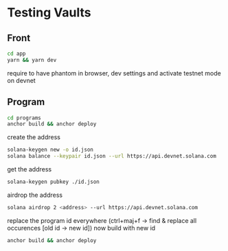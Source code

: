 # Testing Vaults

## Front

```sh
cd app
yarn && yarn dev
```
require to have phantom in browser, dev settings and activate testnet mode on devnet

## Program

```sh
cd programs
anchor build && anchor deploy
```

create the address
```sh
solana-keygen new -o id.json
solana balance --keypair id.json --url https://api.devnet.solana.com
```

get the address
```sh
solana-keygen pubkey ./id.json
```

airdrop the address
```sh
solana airdrop 2 <address> --url https://api.devnet.solana.com
```

replace the program id everywhere (ctrl+maj+f -> find & replace all occurences [old id -> new id])
now build with new id
```sh
anchor build && anchor deploy
```